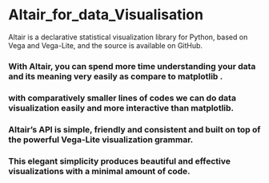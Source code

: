 # Altair_for_data_Visualisation
Altair is a declarative statistical visualization library for Python, based on Vega and Vega-Lite, and the source is available on GitHub.

### With Altair, you can spend more time understanding your data and its meaning very easily as compare to matplotlib .
### with comparatively smaller  lines of codes we can do data visualization easily and more interactive than matplotlib.
### Altair’s API is simple, friendly and consistent and built on top of the powerful Vega-Lite visualization grammar. 
### This elegant simplicity produces beautiful and effective visualizations with a minimal amount of code.
